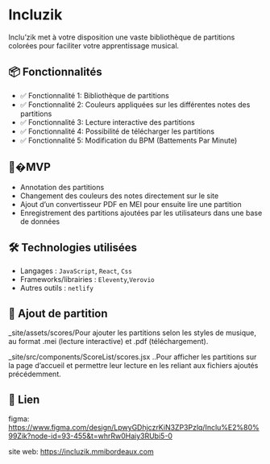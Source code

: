 # Incluzik

Inclu’zik met à votre disposition une vaste bibliothèque de partitions colorées pour faciliter votre apprentissage musical.

## 📦 Fonctionnalités

- ✅ Fonctionnalité 1: Bibliothèque de partitions
- ✅ Fonctionnalité 2: Couleurs appliquées sur les différentes notes des partitions
- ✅ Fonctionnalité 3: Lecture interactive des partitions
- ✅ Fonctionnalité 4: Possibilité de télécharger les partitions
- ✅ Fonctionnalité 5: Modification du BPM (Battements Par Minute)

## 🥸�MVP
- Annotation des partitions
- Changement des couleurs des notes directement sur le site
- Ajout d’un convertisseur PDF en MEI pour ensuite lire une partition
- Enregistrement des partitions ajoutées par les utilisateurs dans une base de données

## 🛠️ Technologies utilisées

- Langages : `JavaScript`, `React`, `Css`
- Frameworks/librairies : `Eleventy`,`Verovio`
- Autres outils : `netlify`

## 📂 Ajout de partition

_site/assets/scores/Pour ajouter les partitions selon les styles de musique, au format .mei (lecture interactive) et .pdf (téléchargement).

_site/src/components/ScoreList/scores.jsx ..Pour afficher les partitions sur la page d’accueil et permettre leur lecture en les reliant aux fichiers ajoutés précédemment.

## 🔗 Lien 

figma:
https://www.figma.com/design/LpwyGDhjczrKiN3ZP3Pzlq/Inclu%E2%80%99Zik?node-id=93-455&t=whrRw0Haiy3RUbi5-0

site web:
https://incluzik.mmibordeaux.com
